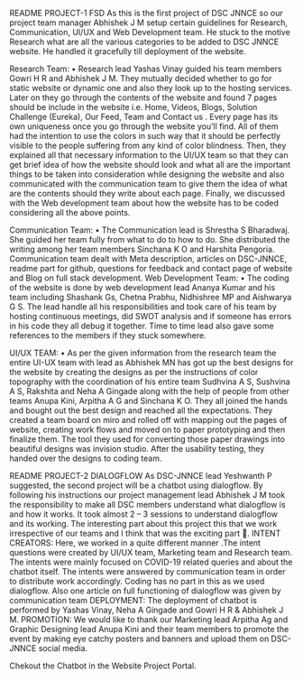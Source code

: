 README PROJECT-1 FSD
As this is the first project of DSC JNNCE  so our project team manager Abhishek J M setup certain guidelines for Research, Communication, UI/UX and Web Development team. He stuck to the motive Research what are all the various categories to be added to DSC JNNCE website. He handled it gracefully till deployment of the website.

Research Team:
•	Research lead Yashas Vinay guided his team members Gowri H R and Abhishek J M. They mutually decided whether to go for static website or dynamic one and also they look up to the hosting services. Later on they go through the contents of the website and found 7 pages should be include in the website i.e. Home, Videos, Blogs, Solution Challenge (Eureka), Our Feed, Team and Contact us . Every page has its own uniqueness once you go through the website you’ll find. All of them had the intention to use the colors in such way that it should be perfectly visible to the people suffering from any kind of color blindness. Then, they explained all that necessary information to the UI/UX team so that they can get brief idea of how the website should look and what all are the important things to be taken into consideration while designing the website and also communicated with the communication team to give them the idea of what are the contents should they write about each page. Finally, we discussed with the Web development team about how the website has to be coded considering all the above points.

Communication Team:
•	The Communication lead is Shrestha S Bharadwaj. She guided her team fully from what to do to how to do. She distributed the writing among her team members Sinchana K O and Harshita Pengoria. Communication team dealt with Meta description, articles on DSC-JNNCE, readme part for github, questions for feedback and contact page of website and Blog on full stack development.
Web Development Team:
•	The coding of the website is done by web development lead Ananya Kumar and his team including Shashank Gs, Chetna Prabhu, Nidhishree MP and Aishwarya G S. The lead handle all his responsibilities and took care of his team by hosting continuous meetings, did SWOT analysis and if someone has errors in his code they all debug it together. Time to time lead also gave some references to the members if they stuck somewhere.

UI/UX TEAM: 
•	As per the given information from the research team the entire UI-UX team with lead as Abhishek MN has got up the best designs for the website by creating the designs as per the instructions of color topography with the coordination of his entire team Sudhvina A S, Sushvina A S,  Rakshita and Neha A Gingade along with the help of people from other teams Anupa Kini, Arpitha A G and Sinchana K O. They all joined the hands and bought out the best design and reached all the expectations. They created a team board on miro and rolled off with mapping out the pages of website, creating work flows and moved on to paper prototyping and then finalize them. The tool they used for converting those paper drawings into beautiful designs was invision studio. After the usability testing, they handed over the designs to coding team.


README PROJECT-2 DIALOGFLOW
As DSC-JNNCE lead Yeshwanth P suggested, the second project will be a chatbot using dialogflow.
By following his instructions our project management lead Abhishek J M took the responsibility to make all DSC members understand what dialogflow is and how it works. It took almost 2 – 3 sessions to understand dialogflow and its working. The interesting part about this project this that we work irrespective of our teams and I think that was the exciting part .
INTENT CREATORS: Here, we worked in a quite different manner .The intent questions were created by UI/UX team, Marketing team and Research team. The intents were mainly focused on COVID-19 related queries and about the chatbot itself.
The intents were answered by communication team in order to distribute work accordingly. Coding has no part in this as we used dialogflow. Also one article on full functioning of dialogflow was given by communication team
DEPLOYMENT: The deployment of chatbot is performed by Yashas Vinay, Neha A Gingade and Gowri H R & Abhishek J M.
PROMOTION: We would like to thank our Marketing lead Arpitha Ag and Graphic Designing lead Anupa Kini and their team members to promote the event by making eye catchy posters and banners and upload them on DSC-JNNCE social media.

Chekout the Chatbot in the Website Project Portal. 


